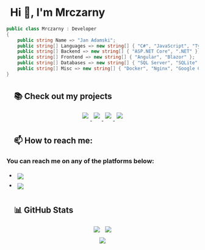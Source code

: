 
<h1 style="padding-left: 10px;">Hi 👋, I'm Mrczarny</h1>

```csharp
public class Mrczarny : Developer
{
    public string Name => "Jan Adamski";
    public string[] Languages => new string[] { "C#", "JavaScript", "TypeScript", "HTML", "CSS" };
    public string[] Backend => new string[] { "ASP.NET Core", ".NET" };
    public string[] Frontend => new string[] { "Angular", "Blazor" };
    public string[] Databases => new string[] { "SQL Server", "SQLite" };
    public string[] Misc => new string[] { "Docker", "Nginx", "Google Cloud", "DigitalOcean" };
}
```

<h2 style="padding-left: 20px; margin-top: 35px;" align="left"> 📚 Check out my projects </h2>



<p style="margin-top: 15px;" align="center">
    <a  href="https://github.com/Mrczarny/ZseTimetable">
        <img style="padding: 5px" src="https://github-readme-stats-sigma-five.vercel.app/api/pin/?username=Mrczarny&repo=ZseTimetable&title_color=fff&icon_color=f9f9f9&text_color=9f9f9f&bg_color=151515">
    </a>
        <a  href="https://github.com/Mrczarny/zseTimetableFront">
        <img style="padding: 5px" src="https://github-readme-stats-sigma-five.vercel.app/api/pin/?username=Mrczarny&repo=ZseTimetableFront&title_color=fff&icon_color=f9f9f9&text_color=9f9f9f&bg_color=151515">
    </a>
        <a  href="https://github.com/Mrczarny/OptiConfig">
        <img style="padding: 5px" src="https://github-readme-stats-sigma-five.vercel.app/api/pin/?username=Mrczarny&repo=OptiConfig&title_color=fff&icon_color=f9f9f9&text_color=9f9f9f&bg_color=151515">
    </a>
        <a  href="https://github.com/Mrczarny/ToDoList">
        <img style="padding: 5px" src="https://github-readme-stats-sigma-five.vercel.app/api/pin/?username=Mrczarny&repo=ToDolist&title_color=fff&icon_color=f9f9f9&text_color=9f9f9f&bg_color=151515">
    </a>
</p>

<h2 style="padding-left: 20px; margin-top: 35px;"> 📫 How to reach me: </h2>



<!-- list --> 
### You can reach me on any of the platforms below:
-  <a style="vertical-align: middle" href="mailto:adamski.jj@gmail.com"><img style="padding: 5px" src="https://img.shields.io/badge/Gmail-D14836?style=for-the-badge&logo=gmail&logoColor=white"></a>
-   <a style="vertical-align: middle" href="https://www.linkedin.com/in/jan-jakub-adamski-71b114245"><img style="padding: 5px" src="https://img.shields.io/badge/LinkedIn-0077B5?style=for-the-badge&logo=linkedin&logoColor=white"></a>


<h2 style="padding-left: 20px; margin-top: 35px; " align="left"> 📊 GitHub Stats </h2>



<p style="margin-top: 15px;" align="center">
<img style="padding: 5px" src="https://github-readme-stats-sigma-five.vercel.app/api?username=Mrczarny&theme=dark&hide_border=false&include_all_commits=false&count_private=false">
<img style="padding: 5px" src="https://github-readme-streak-stats.herokuapp.com/?user=Mrczarny&theme=dark&hide_border=false"><br>
<img style="padding: 5px" src="https://github-readme-stats-sigma-five.vercel.app/api/top-langs/?username=Mrczarny&theme=dark&hide_border=false&include_all_commits=true&count_private=true&langs_count=5&layout=donut">
</p>


<!-- Proudly created with GPRM ( https://gprm.itsvg.in ) -->
